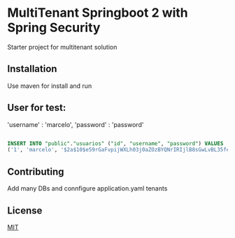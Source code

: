 # MultiTenant Springboot 2 with Spring Security

Starter project for multitenant solution

## Installation

Use maven for install and run

## User for test:

'username' : 'marcelo',
'password' : 'password'

```sql

INSERT INTO "public"."usuarios" ("id", "username", "password") VALUES
('1', 'marcelo', '$2a$10$e59rGaFvpijWXLh03j0aZOzBYQNrIRIjlB8sGwLvBL35fecblsW1m');

```

## Contributing
Add many DBs and connfigure application.yaml tenants

## License
[MIT](https://choosealicense.com/licenses/mit/)

